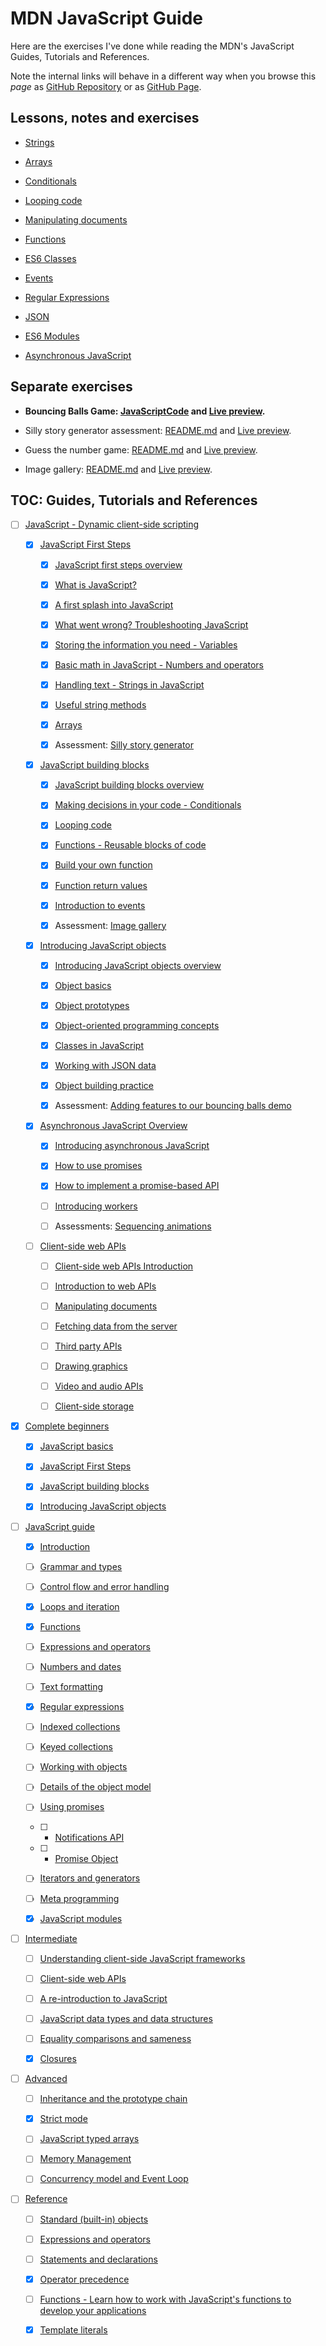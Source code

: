 # MDN JavaScript Guide

Here are the exercises I've done while reading the MDN's JavaScript Guides, Tutorials and References.

Note the internal links will behave in a different way when you browse this *page* as [GitHub Repository](https://github.com/metalevel-tech/JS-Advanced-React-ProgressBG-Homework/tree/master/mdn.study) or as [GitHub Page](https://metalevel.tech/js_homework/mdn.study/).

## Lessons, notes and exercises

* [Strings](ref_strings/)

* [Arrays](ref_arrays/)

* [Conditionals](ref_conditionals/)

* [Looping code](ref_loops/)

* [Manipulating documents](ref_manipulating_documents/)
   
* [Functions](ref_functions/)

* [ES6 Classes](ref_es6_classes/)

* [Events](ref_events/)
  
* [Regular Expressions](ref_regexp/)

* [JSON](ref_JSON/)

* [ES6 Modules](ref_es6_modules/)

* [Asynchronous JavaScript](ref_asynchronous/)

## Separate exercises

* **Bouncing Balls Game: [JavaScriptCode](./exercise_bounce_balls/main.js) and [Live preview](https://metalevel-tech.github.io/js_homework/mdn.study/exercise_bounce_balls/index.html).**

* Silly story generator assessment: [README.md](./exercise_silly_story_generator_arrays_assessment/) and [Live preview](https://metalevel-tech.github.io/js_homework/mdn.study/exercise_silly_story_generator_arrays_assessment/silly_story_generator.index.html).

* Guess the number game: [README.md](./exercise_guess_the_number_game/) and [Live preview](https://metalevel-tech.github.io/js_homework/mdn.study/exercise_guess_the_number_game/number-guessing-game-start.html).

* Image gallery: [README.md](./exercise_image_gallery/) and [Live preview](https://metalevel-tech.github.io/js_homework/mdn.study/exercise_image_gallery/image-gallery-exercise-index.html). 

## TOC: Guides, Tutorials and References

* [ ] [JavaScript - Dynamic client-side scripting](https://developer.mozilla.org/en-US/docs/Learn/JavaScript)

  * [x] [JavaScript First Steps](https://developer.mozilla.org/en-US/docs/Learn/JavaScript/First_steps)

    * [x] [JavaScript first steps overview](https://developer.mozilla.org/en-US/docs/Learn/JavaScript/First_steps)

    * [x] [What is JavaScript?](https://developer.mozilla.org/en-US/docs/Learn/JavaScript/First_steps/What_is_JavaScript)

    * [x] [A first splash into JavaScript](https://developer.mozilla.org/en-US/docs/Learn/JavaScript/First_steps/A_first_splash)

    * [x] [What went wrong? Troubleshooting JavaScript](https://developer.mozilla.org/en-US/docs/Learn/JavaScript/First_steps/What_went_wrong)

    * [x] [Storing the information you need - Variables](https://developer.mozilla.org/en-US/docs/Learn/JavaScript/First_steps/Variables)

    * [x] [Basic math in JavaScript - Numbers and operators](https://developer.mozilla.org/en-US/docs/Learn/JavaScript/First_steps/Math)

    * [x] [Handling text - Strings in JavaScript](https://developer.mozilla.org/en-US/docs/Learn/JavaScript/First_steps/Strings)

    * [x] [Useful string methods](https://developer.mozilla.org/en-US/docs/Learn/JavaScript/First_steps/Useful_string_methods)

    * [x] [Arrays](https://developer.mozilla.org/en-US/docs/Learn/JavaScript/First_steps/Arrays)

    * [x] Assessment: [Silly story generator](https://developer.mozilla.org/en-US/docs/Learn/JavaScript/First_steps/Silly_story_generator)

  * [x] [JavaScript building blocks](https://developer.mozilla.org/en-US/docs/Learn/JavaScript/Building_blocks)

    * [x] [JavaScript building blocks overview](https://developer.mozilla.org/en-US/docs/Learn/JavaScript/Building_blocks)

    * [x] [Making decisions in your code - Conditionals](https://developer.mozilla.org/en-US/docs/Learn/JavaScript/Building_blocks/conditionals)

    * [x] [Looping code](https://developer.mozilla.org/en-US/docs/Learn/JavaScript/Building_blocks/Looping_code)

    * [x] [Functions - Reusable blocks of code](https://developer.mozilla.org/en-US/docs/Learn/JavaScript/Building_blocks/Functions)

    * [x] [Build your own function](https://developer.mozilla.org/en-US/docs/Learn/JavaScript/Building_blocks/Build_your_own_function)

    * [x] [Function return values](https://developer.mozilla.org/en-US/docs/Learn/JavaScript/Building_blocks/Return_values)

    * [x] [Introduction to events](https://developer.mozilla.org/en-US/docs/Learn/JavaScript/Building_blocks/Events)

    * [x] Assessment: [Image gallery](https://developer.mozilla.org/en-US/docs/Learn/JavaScript/Building_blocks/Image_gallery)

  * [x] [Introducing JavaScript objects](https://developer.mozilla.org/en-US/docs/Learn/JavaScript/Objects)

    * [x] [Introducing JavaScript objects overview](https://developer.mozilla.org/en-US/docs/Learn/JavaScript/Objects)

    * [x] [Object basics](https://developer.mozilla.org/en-US/docs/Learn/JavaScript/Objects/Basics)

    * [x] [Object prototypes](https://developer.mozilla.org/en-US/docs/Learn/JavaScript/Objects/Object_prototypes)

    * [x] [Object-oriented programming concepts](https://developer.mozilla.org/en-US/docs/Learn/JavaScript/Objects/Object-oriented_programming)

    * [x] [Classes in JavaScript](https://developer.mozilla.org/en-US/docs/Learn/JavaScript/Objects/Classes_in_JavaScript)

    * [x] [Working with JSON data](https://developer.mozilla.org/en-US/docs/Learn/JavaScript/Objects/JSON)

    * [x] [Object building practice](https://developer.mozilla.org/en-US/docs/Learn/JavaScript/Objects/Object_building_practice)

    * [x] Assessment: [Adding features to our bouncing balls demo](https://developer.mozilla.org/en-US/docs/Learn/JavaScript/Objects/Adding_bouncing_balls_features)

  * [x] [Asynchronous JavaScript Overview](https://developer.mozilla.org/en-US/docs/Learn/JavaScript/Asynchronous)

    * [x] [Introducing asynchronous JavaScript](https://developer.mozilla.org/en-US/docs/Learn/JavaScript/Asynchronous/Introducing)
    
    * [x] [How to use promises](https://developer.mozilla.org/en-US/docs/Learn/JavaScript/Asynchronous/Promises)

    * [x] [How to implement a promise-based API](https://developer.mozilla.org/en-US/docs/Learn/JavaScript/Asynchronous/Implementing_a_promise-based_API)

    * [ ] [Introducing workers](https://developer.mozilla.org/en-US/docs/Learn/JavaScript/Asynchronous/Introducing_workers)

    * [ ] Assessments: [Sequencing animations](https://developer.mozilla.org/en-US/docs/Learn/JavaScript/Asynchronous/Sequencing_animations)

  * [ ] [Client-side web APIs](https://developer.mozilla.org/en-US/docs/Learn/JavaScript/Client-side_web_APIs)

    * [ ] [Client-side web APIs Introduction](https://developer.mozilla.org/en-US/docs/Learn/JavaScript/Client-side_web_APIs)

    * [ ] [Introduction to web APIs](https://developer.mozilla.org/en-US/docs/Learn/JavaScript/Client-side_web_APIs/Introduction)

    * [ ] [Manipulating documents](https://developer.mozilla.org/en-US/docs/Learn/JavaScript/Client-side_web_APIs/Manipulating_documents)

    * [ ] [Fetching data from the server](https://developer.mozilla.org/en-US/docs/Learn/JavaScript/Client-side_web_APIs/Fetching_data)

    * [ ] [Third party APIs](https://developer.mozilla.org/en-US/docs/Learn/JavaScript/Client-side_web_APIs/Third_party_APIs)

    * [ ] [Drawing graphics](https://developer.mozilla.org/en-US/docs/Learn/JavaScript/Client-side_web_APIs/Drawing_graphics)

    * [ ] [Video and audio APIs](https://developer.mozilla.org/en-US/docs/Learn/JavaScript/Client-side_web_APIs/Video_and_audio_APIs)

    * [ ] [Client-side storage](https://developer.mozilla.org/en-US/docs/Learn/JavaScript/Client-side_web_APIs/Client-side_storage)

* [x] [Complete beginners](https://developer.mozilla.org/en-US/docs/Web/JavaScript#for_complete_beginners)

  * [x] [JavaScript basics](https://developer.mozilla.org/en-US/docs/Learn/Getting_started_with_the_web/JavaScript_basics)

  * [x] [JavaScript First Steps](https://developer.mozilla.org/en-US/docs/Learn/JavaScript/First_steps)

  * [x] [JavaScript building blocks](https://developer.mozilla.org/en-US/docs/Learn/JavaScript/Building_blocks)

  * [x] [Introducing JavaScript objects](https://developer.mozilla.org/en-US/docs/Learn/JavaScript/Objects)


* [ ] [JavaScript guide](https://developer.mozilla.org/en-US/docs/Web/JavaScript#javascript_guide)

	* [x] [Introduction](https://developer.mozilla.org/en-US/docs/Web/JavaScript/Guide/Introduction)

	* [ ] [Grammar and types](https://developer.mozilla.org/en-US/docs/Web/JavaScript/Guide/Grammar_and_Types)

	* [ ] [Control flow and error handling](https://developer.mozilla.org/en-US/docs/Web/JavaScript/Guide/Control_flow_and_error_handling)

	* [x] [Loops and iteration](https://developer.mozilla.org/en-US/docs/Web/JavaScript/Guide/Loops_and_iteration)

	* [x] [Functions](https://developer.mozilla.org/en-US/docs/Web/JavaScript/Guide/Functions)

	* [ ] [Expressions and operators](https://developer.mozilla.org/en-US/docs/Web/JavaScript/Guide/Expressions_and_Operators)

	* [ ] [Numbers and dates](https://developer.mozilla.org/en-US/docs/Web/JavaScript/Guide/Numbers_and_dates)

	* [ ] [Text formatting](https://developer.mozilla.org/en-US/docs/Web/JavaScript/Guide/Text_formatting)

	* [x] [Regular expressions](https://developer.mozilla.org/en-US/docs/Web/JavaScript/Guide/Regular_Expressions)

	* [ ] [Indexed collections](https://developer.mozilla.org/en-US/docs/Web/JavaScript/Guide/Indexed_collections)

	* [ ] [Keyed collections](https://developer.mozilla.org/en-US/docs/Web/JavaScript/Guide/Keyed_collections)

	* [ ] [Working with objects](https://developer.mozilla.org/en-US/docs/Web/JavaScript/Guide/Working_with_Objects)

	* [ ] [Details of the object model](https://developer.mozilla.org/en-US/docs/Web/JavaScript/Guide/Details_of_the_Object_Model)

	* [ ] [Using promises](https://developer.mozilla.org/en-US/docs/Web/JavaScript/Guide/Using_promises) 
	
    * [ ] + [Notifications API](https://developer.mozilla.org/en-US/docs/Web/API/Notifications_API)

    * [ ] + [Promise Object](https://developer.mozilla.org/en-US/docs/Web/JavaScript/Reference/Global_Objects/Promise)

	* [ ] [Iterators and generators](https://developer.mozilla.org/en-US/docs/Web/JavaScript/Guide/Iterators_and_generators)

	* [ ] [Meta programming](https://developer.mozilla.org/en-US/docs/Web/JavaScript/Guide/Meta_programming)

	* [x] [JavaScript modules](https://developer.mozilla.org/en-US/docs/Web/JavaScript/Guide/Modules)

* [ ] [Intermediate](https://developer.mozilla.org/en-US/docs/Web/JavaScript#intermediate)

    * [ ] [Understanding client-side JavaScript frameworks](https://developer.mozilla.org/en-US/docs/Learn/Tools_and_testing/Client-side_JavaScript_frameworks)

    * [ ] [Client-side web APIs](https://developer.mozilla.org/en-US/docs/Learn/JavaScript/Client-side_web_APIs)

    * [ ] [A re-introduction to JavaScript](https://developer.mozilla.org/en-US/docs/Web/JavaScript/A_re-introduction_to_JavaScript)

    * [ ] [JavaScript data types and data structures](https://developer.mozilla.org/en-US/docs/Web/JavaScript/Data_structures)

    * [ ] [Equality comparisons and sameness](https://developer.mozilla.org/en-US/docs/Web/JavaScript/Equality_comparisons_and_sameness)

    * [x] [Closures](https://developer.mozilla.org/en-US/docs/Web/JavaScript/Closures)

* [ ] [Advanced](https://developer.mozilla.org/en-US/docs/Web/JavaScript#advanced)

    * [ ] [Inheritance and the prototype chain](https://developer.mozilla.org/en-US/docs/Web/JavaScript/Inheritance_and_the_prototype_chain)

    * [x] [Strict mode](https://developer.mozilla.org/en-US/docs/Web/JavaScript/Reference/Strict_mode)

    * [ ] [JavaScript typed arrays](https://developer.mozilla.org/en-US/docs/Web/JavaScript/Typed_arrays)

    * [ ] [Memory Management](https://developer.mozilla.org/en-US/docs/Web/JavaScript/Memory_Management)

    * [ ] [Concurrency model and Event Loop](https://developer.mozilla.org/en-US/docs/Web/JavaScript/EventLoop)

* [ ] [Reference](https://developer.mozilla.org/en-US/docs/Web/JavaScript#reference)

  * [ ] [Standard (built-in) objects](https://developer.mozilla.org/en-US/docs/Web/JavaScript/Reference/Global_Objects)

  * [ ] [Expressions and operators](https://developer.mozilla.org/en-US/docs/Web/JavaScript/Reference/Operators)

  * [ ] [Statements and declarations](https://developer.mozilla.org/en-US/docs/Web/JavaScript/Reference/Statements)

  * [x] [Operator precedence](https://developer.mozilla.org/en-US/docs/Web/JavaScript/Reference/Operators/Operator_Precedence)

  * [ ] [Functions - Learn how to work with JavaScript's functions to develop your applications](https://developer.mozilla.org/en-US/docs/Web/JavaScript/Reference/Functions)

  * [x] [Template literals](https://developer.mozilla.org/en-US/docs/Web/JavaScript/Reference/Template_literals)

